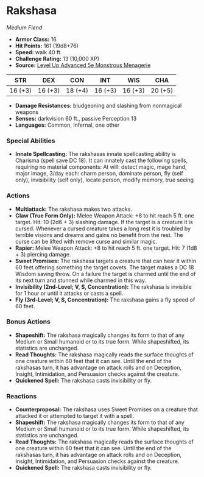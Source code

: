 # Rakshasa

*Medium* *Fiend*

- **Armor Class:** 16
- **Hit Points:** 161 (19d8+76)
- **Speed:** walk 40 ft.
- **Challenge Rating:** 13 (10,000 XP)
- **Source:** [Level Up Advanced 5e Monstrous Menagerie](https://www.levelup5e.com)

| STR | DEX | CON | INT | WIS | CHA |
| --- | --- | --- | --- | --- | --- |
| 16 (+3) | 16 (+3) | 18 (+4) | 16 (+3) | 16 (+3) | 20 (+5) |

- **Damage Resistances:** bludgeoning and slashing from nonmagical weapons
- **Senses:** darkvision 60 ft., passive Perception 13
- **Languages:** Common, Infernal, one other
### Special Abilities
- **Innate Spellcasting:** The rakshasas innate spellcasting ability is Charisma (spell save DC 18). It can innately cast the following spells, requiring no material components: At will: detect magic, mage hand, major image, 3/day each: charm person, dominate person, fly (self only), invisibility (self only), locate person, modify memory, true seeing
### Actions
- **Multiattack:** The rakshasa makes two attacks.
- **Claw (True Form Only):** Melee Weapon Attack: +8 to hit  reach 5 ft.  one target. Hit: 10 (2d6 + 3) slashing damage. If the target is a creature  it is cursed. Whenever a cursed creature takes a long rest  it is troubled by terrible visions and dreams and gains no benefit from the rest. The curse can be lifted with remove curse and similar magic.
- **Rapier:** Melee Weapon Attack: +8 to hit  reach 5 ft.  one target. Hit: 7 (1d8 + 3) piercing damage.
- **Sweet Promises:** The rakshasa targets a creature that can hear it within 60 feet  offering something the target covets. The target makes a DC 18 Wisdom saving throw. On a failure  the target is charmed until the end of its next turn  and stunned while charmed in this way.
- **Invisibility (2nd-Level; V, S, Concentration):** The rakshasa is invisible for 1 hour or until it attacks or casts a spell.
- **Fly (3rd-Level; V, S, Concentration):** The rakshasa gains a fly speed of 60 feet.
### Bonus Actions
- **Shapeshift:** The rakshasa magically changes its form to that of any Medium or Small humanoid or to its true form. While shapeshifted, its statistics are unchanged.
- **Read Thoughts:** The rakshasa magically reads the surface thoughts of one creature within 60 feet that it can see. Until the end of the rakshasas turn, it has advantage on attack rolls and on Deception, Insight, Intimidation, and Persuasion checks against the creature.
- **Quickened Spell:** The rakshasa casts invisibility or fly.
### Reactions
- **Counterproposal:** The rakshasa uses Sweet Promises on a creature that attacked it or attempted to target it with a spell.
- **Shapeshift:** The rakshasa magically changes its form to that of any Medium or Small humanoid or to its true form. While shapeshifted, its statistics are unchanged.
- **Read Thoughts:** The rakshasa magically reads the surface thoughts of one creature within 60 feet that it can see. Until the end of the rakshasas turn, it has advantage on attack rolls and on Deception, Insight, Intimidation, and Persuasion checks against the creature.
- **Quickened Spell:** The rakshasa casts invisibility or fly.
